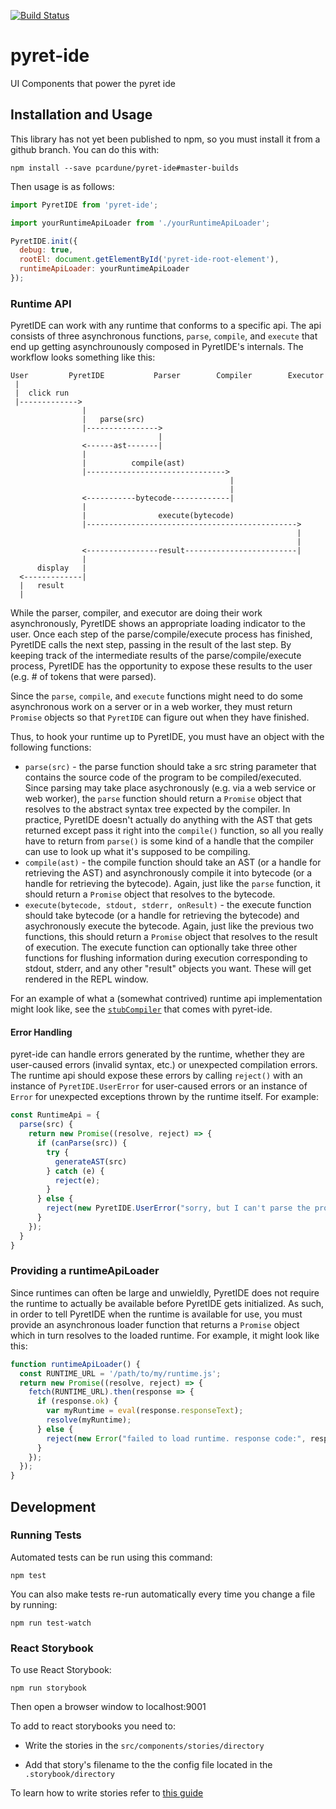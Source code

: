 [![Build Status](https://travis-ci.org/pcardune/pyret-ide.svg?branch=master)](https://travis-ci.org/pcardune/pyret-ide)

# pyret-ide #

UI Components that power the pyret ide

## Installation and Usage ##

This library has not yet been published to npm, so you must install it from a
github branch.  You can do this with:

```
npm install --save pcardune/pyret-ide#master-builds
```

Then usage is as follows:

```javascript
import PyretIDE from 'pyret-ide';

import yourRuntimeApiLoader from './yourRuntimeApiLoader';

PyretIDE.init({
  debug: true,
  rootEl: document.getElementById('pyret-ide-root-element'),
  runtimeApiLoader: yourRuntimeApiLoader
});
```

### Runtime API ###

PyretIDE can work with any runtime that conforms to a specific api. The api
consists of three asynchronous functions, `parse`, `compile`, and `execute` that
end up getting asynchrounously composed in PyretIDE's internals. The workflow
looks something like this:

```
User         PyretIDE           Parser        Compiler        Executor
 |
 |  click run
 |------------->
                |
                |   parse(src)
                |---------------->
                                 |
                <------ast-------|
                |
                |          compile(ast)
                |------------------------------->
                                                 |
                                                 |
                <-----------bytecode-------------|
                |
                |                execute(bytecode)
                |----------------------------------------------->
                                                                |
                                                                |
                <----------------result-------------------------|
                |
      display   |
  <-------------|
  |   result
  |
```

While the parser, compiler, and executor are doing their work asynchronously,
PyretIDE shows an appropriate loading indicator to the user. Once each step of
the parse/compile/execute process has finished, PyretIDE calls the next step,
passing in the result of the last step. By keeping track of the intermediate
results of the parse/compile/execute process, PyretIDE has the opportunity to
expose these results to the user (e.g. # of tokens that were parsed).

Since the `parse`, `compile`, and `execute` functions might need to do some
asynchronous work on a server or in a web worker, they must return `Promise`
objects so that `PyretIDE` can figure out when they have finished.

Thus, to hook your runtime up to PyretIDE, you must have an object with the
following functions:

* `parse(src)` - the parse function should take a src string parameter that contains the
  source code of the program to be compiled/executed. Since parsing may take
  place asychronously (e.g. via a web service or web worker), the `parse` function
  should return a `Promise` object that resolves to the abstract syntax tree
  expected by the compiler. In practice, PyretIDE doesn't actually do anything
  with the AST that gets returned except pass it right into the `compile()`
  function, so all you really have to return from `parse()` is some kind of a
  handle that the compiler can use to look up what it's supposed to be
  compiling.
* `compile(ast)` - the compile function should take an AST (or a handle for
  retrieving the AST) and asynchronously compile it into bytecode (or a handle
  for retrieving the bytecode). Again, just like the `parse` function, it should
  return a `Promise` object that resolves to the bytecode.
* `execute(bytecode, stdout, stderr, onResult)` - the execute function should
  take bytecode (or a handle for retrieving the bytecode) and asychronously
  execute the bytecode. Again, just like the previous two functions, this should
  return a `Promise` object that resolves to the result of execution. The
  execute function can optionally take three other functions for flushing
  information during execution corresponding to stdout, stderr, and any other
  "result" objects you want. These will get rendered in the REPL window.

For an example of what a (somewhat contrived) runtime api implementation might
look like, see the
[`stubCompiler`](https://github.com/pcardune/pyret-ide/blob/master/src/stubCompiler.js)
that comes with pyret-ide.

#### Error Handling ####

pyret-ide can handle errors generated by the runtime, whether they are
user-caused errors (invalid syntax, etc.) or unexpected compilation errors. The
runtime api should expose these errors by calling `reject()` with an instance of
`PyretIDE.UserError` for user-caused errors or an instance of `Error` for
unexpected exceptions thrown by the runtime itself.  For example:

```javascript
const RuntimeApi = {
  parse(src) {
    return new Promise((resolve, reject) => {
      if (canParse(src)) {
        try {
          generateAST(src)
        } catch (e) {
          reject(e);
        }
      } else {
        reject(new PyretIDE.UserError("sorry, but I can't parse the provided src"));
      }
    });
  }
}
```

### Providing a runtimeApiLoader ###

Since runtimes can often be large and unwieldly, PyretIDE does not require the
runtime to actually be available before PyretIDE gets initialized. As such, in
order to tell PyretIDE when the runtime is available for use, you must provide an
asynchronous loader function that returns a `Promise` object which in turn
resolves to the loaded runtime. For example, it might look like this:

```javascript
function runtimeApiLoader() {
  const RUNTIME_URL = '/path/to/my/runtime.js';
  return new Promise((resolve, reject) => {
    fetch(RUNTIME_URL).then(response => {
      if (response.ok) {
        var myRuntime = eval(response.responseText);
        resolve(myRuntime);
      } else {
        reject(new Error("failed to load runtime. response code:", response.status));
      }
    });
  });
}
```

## Development ##

### Running Tests ###

Automated tests can be run using this command:

```
npm test
```

You can also make tests re-run automatically every time you change a file by
running:

```
npm run test-watch
```

### React Storybook ###

To use React Storybook:

```npm run storybook```

Then open a browser window to localhost:9001

To add to react storybooks you need to:

* Write the stories in the ```src/components/stories/directory```

* Add that story's filename to the the config file located in the ```.storybook/directory```

To learn how to write stories refer to [this guide](https://github.com/kadirahq/react-storybook/blob/master/docs/writing_stories.md)
